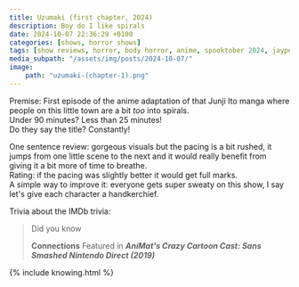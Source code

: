 ```yaml
---
title: Uzumaki (first chapter, 2024)
description: Boy do I like spirals
date: 2024-10-07 22:36:29 +0100
categories: [shows, horror shows]
tags: [show reviews, horror, body horror, anime, spooktober 2024, jaypeg horror, they say the title]
media_subpath: "/assets/img/posts/2024-10-07/"
image:
    path: "uzumaki-(chapter-1).png"
---
```

<span class="reviewsection">Premise:</span> First episode of the anime adaptation of that Junji Ito manga where people on this little town are a bit *too* into spirals.<br/>
<span class="reviewsection">Under 90 minutes?</span> Less than 25 minutes!<br/>
<span class="reviewsection">Do they say the title?</span> Constantly!

<span class="reviewsection">One sentence review:</span> gorgeous visuals but the pacing is a bit rushed, it jumps from one little scene to the next and it would really benefit from giving it a bit more of time to breathe.<br/>
<span class="reviewsection">Rating:</span> if the pacing was slightly better it would get full marks.<br/>
<span class="reviewsection">A simple way to improve it:</span> everyone gets super sweaty on this show, I say let's give each character a handkerchief.

<span class="reviewsection">Trivia about the IMDb trivia:</span>
> Did you know
>
> **Connections**
> Featured in ***AniMat's Crazy Cartoon Cast: Sans Smashed Nintendo Direct (2019)***

{% include knowing.html %}